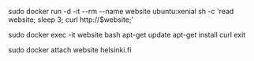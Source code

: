 sudo docker run -d -it --rm --name website ubuntu:xenial sh -c 'read website; sleep 3; curl http://$website;'

sudo docker exec -it website bash
apt-get update
apt-get install curl
exit

sudo docker attach website
helsinki.fi
